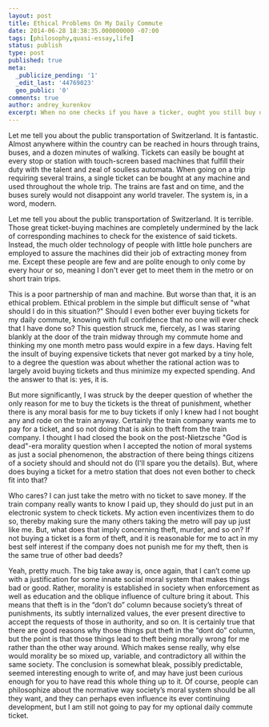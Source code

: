 ```yaml
---
layout: post
title: Ethical Problems On My Daily Commute
date: 2014-06-28 18:38:35.000000000 -07:00
tags: [philosophy,quasi-essay,life]
status: publish
type: post
published: true
meta:
  _publicize_pending: '1'
  _edit_last: '44769023'
  geo_public: '0'
comments: true
author: andrey_kurenkov
excerpt: When no one checks if you have a ticker, ought you still buy one?
---
```

Let me tell you about the public transportation of Switzerland. It is fantastic. Almost anywhere within the country can be reached in hours through trains, buses, and a dozen minutes of walking. Tickets can easily be bought at every stop or station with touch-screen based machines that fulfill their duty with the talent and zeal of soulless automata. When going on a trip requiring several trains, a single ticket can be bought at any machine and used throughout the whole trip. The trains are fast and on time, and the buses surely would not disappoint any world traveler. The system is, in a word, modern.

Let me tell you about the public transportation of Switzerland. It is terrible. Those great ticket-buying machines are completely undermined by the lack of corresponding machines to check for the existence of said tickets. Instead, the much older technology of people with little hole punchers are employed to assure the machines did their job of extracting money from me. Except these people are few and are polite enough to only come by every hour or so, meaning I don't 
ever get to meet them in the metro or on short train trips.

This is a poor partnership of man and machine. But worse than that, it is an ethical problem. Ethical problem in the simple but difficult sense of "what should I do in this situation?" Should I even bother ever buying tickets for my daily commute, knowing with full confidence that no one will ever check that I have done so? This question struck me, fiercely, as I was staring blankly at the door of the train midway through my commute home and thinking my one month metro pass would expire in a few days. Having felt the insult of buying expensive tickets that never got marked by a tiny hole, to a degree the question was about whether the rational action was to largely avoid buying tickets and thus minimize my expected spending. And the answer to that is: yes, it is.

But more significantly, I was struck by the deeper question of whether the only reason for me to buy the tickets is the threat of punishment, whether there is any moral basis for me to buy tickets if only I knew had I not bought any and rode on the train anyway. Certainly the train company wants me to pay for a ticket, and so not doing that is akin to theft from the train company. I thought I had closed the book on the post-Nietzsche "God is dead"-era morality question when I accepted the notion of moral systems as just a social phenomenon, the abstraction of there being things citizens of a society should and should not do (I'll spare you the details). But, where does buying a ticket for a metro station that does not even bother to check fit into that?

Who cares? I can just take the metro with no ticket to save money. If the train company really wants to know I paid up, they should do just put in an electronic system to check tickets. My action even incentivizes them to do so, thereby making sure the many others taking the metro will pay up just like me. But, what does that imply concerning theft, murder, and so on? If not buying a ticket is a form of theft, and it is reasonable for me to act in my best self interest if the company does not punish me for my theft, then is the same true of other bad deeds?

Yeah, pretty much. The big take away is, once again, that I can’t come up with a justification for some innate social moral system that makes things bad or good. Rather, morality is established in society when enforcement as well as education and the oblique influence of culture bring it about. This means that theft is in the “don’t do” column because society’s threat of punishments, its subtly internalized values, the ever present directive to accept the requests of those in authority, and so on. It is certainly true that there are good reasons why those things put theft in the “dont do” column, but the point is that those things lead to theft being morally wrong for me rather than the other way around. Which makes sense really, why else would morality be so mixed up, variable, and contradictory all within the same society. The conclusion is somewhat bleak, possibly predictable, seemed interesting enough to write of, and may have just been curious enough for you to have read this whole thing up to it. Of course, people can philosophize about the normative way society’s moral system should be all they want, and they can perhaps even influence its ever continuing development, but I am still not going to pay for my optional daily commute ticket.
